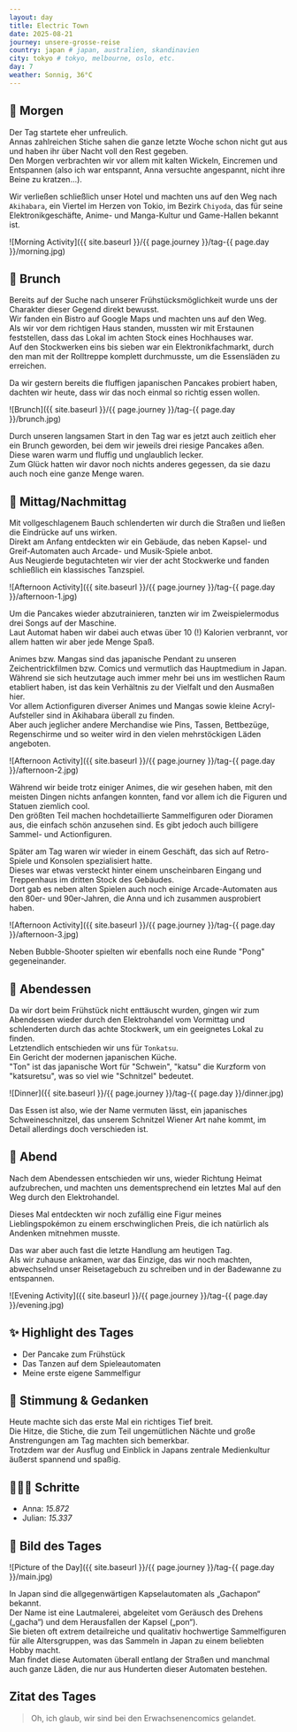 ```yaml
---
layout: day
title: Electric Town
date: 2025-08-21
journey: unsere-grosse-reise
country: japan # japan, australien, skandinavien
city: tokyo # tokyo, melbourne, oslo, etc.
day: 7
weather: Sonnig, 36°C
---
```


## 🌅 Morgen

Der Tag startete eher unfreulich.  
Annas zahlreichen Stiche sahen die ganze letzte Woche schon nicht gut aus und haben ihr über Nacht voll den Rest gegeben.  
Den Morgen verbrachten wir vor allem mit kalten Wickeln, Eincremen und Entspannen (also ich war entspannt, Anna versuchte angespannt, nicht ihre Beine zu kratzen...).

Wir verließen schließlich unser Hotel und machten uns auf den Weg nach `Akihabara`, ein Viertel im Herzen von Tokio, im Bezirk `Chiyoda`, das für seine Elektronikgeschäfte, Anime- und Manga-Kultur und Game-Hallen bekannt ist.

![Morning Activity]({{ site.baseurl }}/{{ page.journey }}/tag-{{ page.day }}/morning.jpg)

## 🥐 Brunch

Bereits auf der Suche nach unserer Frühstücksmöglichkeit wurde uns der Charakter dieser Gegend direkt bewusst.  
Wir fanden ein Bistro auf Google Maps und machten uns auf den Weg.  
Als wir vor dem richtigen Haus standen, mussten wir mit Erstaunen feststellen, dass das Lokal im achten Stock eines Hochhauses war.  
Auf den Stockwerken eins bis sieben war ein Elektronikfachmarkt, durch den man mit der Rolltreppe komplett durchmusste, um die Essensläden zu erreichen.

Da wir gestern bereits die fluffigen japanischen Pancakes probiert haben, dachten wir heute, dass wir das noch einmal so richtig essen wollen.

![Brunch]({{ site.baseurl }}/{{ page.journey }}/tag-{{ page.day }}/brunch.jpg)

Durch unseren langsamen Start in den Tag war es jetzt auch zeitlich eher ein Brunch geworden, bei dem wir jeweils drei riesige Pancakes aßen.  
Diese waren warm und fluffig und unglaublich lecker.  
Zum Glück hatten wir davor noch nichts anderes gegessen, da sie dazu auch noch eine ganze Menge waren.

## 🌆 Mittag/Nachmittag

Mit vollgeschlagenem Bauch schlenderten wir durch die Straßen und ließen die Eindrücke auf uns wirken.  
Direkt am Anfang entdeckten wir ein Gebäude, das neben Kapsel- und Greif-Automaten auch Arcade- und Musik-Spiele anbot.  
Aus Neugierde begutachteten wir vier der acht Stockwerke und fanden schließlich ein klassisches Tanzspiel.

![Afternoon Activity]({{ site.baseurl }}/{{ page.journey }}/tag-{{ page.day }}/afternoon-1.jpg)

Um die Pancakes wieder abzutrainieren, tanzten wir im Zweispielermodus drei Songs auf der Maschine.  
Laut Automat haben wir dabei auch etwas über 10 (!) Kalorien verbrannt, vor allem hatten wir aber jede Menge Spaß.

Animes bzw. Mangas sind das japanische Pendant zu unseren Zeichentrickfilmen bzw. Comics und vermutlich das Hauptmedium in Japan.  
Während sie sich heutzutage auch immer mehr bei uns im westlichen Raum etabliert haben, ist das kein Verhältnis zu der Vielfalt und den Ausmaßen hier.  
Vor allem Actionfiguren diverser Animes und Mangas sowie kleine Acryl-Aufsteller sind in Akihabara überall zu finden.  
Aber auch jeglicher andere Merchandise wie Pins, Tassen, Bettbezüge, Regenschirme und so weiter wird in den vielen mehrstöckigen Läden angeboten.  

![Afternoon Activity]({{ site.baseurl }}/{{ page.journey }}/tag-{{ page.day }}/afternoon-2.jpg)

Während wir beide trotz einiger Animes, die wir gesehen haben, mit den meisten Dingen nichts anfangen konnten, fand vor allem ich die Figuren und Statuen ziemlich cool.  
Den größten Teil machen hochdetaillierte Sammelfiguren oder Dioramen aus, die einfach schön anzusehen sind.
Es gibt jedoch auch billigere Sammel- und Actionfiguren.

Später am Tag waren wir wieder in einem Geschäft, das sich auf Retro-Spiele und Konsolen spezialisiert hatte.  
Dieses war etwas versteckt hinter einem unscheinbaren Eingang und Treppenhaus im dritten Stock des Gebäudes.  
Dort gab es neben alten Spielen auch noch einige Arcade-Automaten aus den 80er- und 90er-Jahren, die Anna und ich zusammen ausprobiert haben.

![Afternoon Activity]({{ site.baseurl }}/{{ page.journey }}/tag-{{ page.day }}/afternoon-3.jpg)

Neben Bubble-Shooter spielten wir ebenfalls noch eine Runde "Pong" gegeneinander.

## 🍜 Abendessen

Da wir dort beim Frühstück nicht enttäuscht wurden, gingen wir zum Abendessen wieder durch den Elektrohandel vom Vormittag und schlenderten durch das achte Stockwerk, um ein geeignetes Lokal zu finden.  
Letztendlich entschieden wir uns für `Tonkatsu`.  
Ein Gericht der modernen japanischen Küche.  
"Ton" ist das japanische Wort für "Schwein", "katsu" die Kurzform von "katsuretsu", was so viel wie "Schnitzel" bedeutet.

![Dinner]({{ site.baseurl }}/{{ page.journey }}/tag-{{ page.day }}/dinner.jpg)

Das Essen ist also, wie der Name vermuten lässt, ein japanisches Schweineschnitzel, das unserem Schnitzel Wiener Art nahe kommt, im Detail allerdings doch verschieden ist.

## 🌙 Abend

Nach dem Abendessen entschieden wir uns, wieder Richtung Heimat aufzubrechen, und machten uns dementsprechend ein letztes Mal auf den Weg durch den Elektrohandel.

Dieses Mal entdeckten wir noch zufällig eine Figur meines Lieblingspokémon zu einem erschwinglichen Preis, die ich natürlich als Andenken mitnehmen musste.

Das war aber auch fast die letzte Handlung am heutigen Tag.  
Als wir zuhause ankamen, war das Einzige, das wir noch machten, abwechselnd unser Reisetagebuch zu schreiben und in der Badewanne zu entspannen.

![Evening Activity]({{ site.baseurl }}/{{ page.journey }}/tag-{{ page.day }}/evening.jpg)

## ✨ Highlight des Tages

- Der Pancake zum Frühstück  
- Das Tanzen auf dem Spieleautomaten  
- Meine erste eigene Sammelfigur  

## 💭 Stimmung & Gedanken

Heute machte sich das erste Mal ein richtiges Tief breit.  
Die Hitze, die Stiche, die zum Teil ungemütlichen Nächte und große Anstrengungen am Tag machten sich bemerkbar.  
Trotzdem war der Ausflug und Einblick in Japans zentrale Medienkultur äußerst spannend und spaßig. 

## 🏃🏽‍♀️ Schritte

- Anna: _15.872_  
- Julian: _15.337_

## 📸 Bild des Tages

![Picture of the Day]({{ site.baseurl }}/{{ page.journey }}/tag-{{ page.day }}/main.jpg)

In Japan sind die allgegenwärtigen Kapselautomaten als „Gachapon“ bekannt.  
Der Name ist eine Lautmalerei, abgeleitet vom Geräusch des Drehens („gacha“) und dem Herausfallen der Kapsel („pon“).  
Sie bieten oft extrem detailreiche und qualitativ hochwertige Sammelfiguren für alle Altersgruppen, was das Sammeln in Japan zu einem beliebten Hobby macht.  
Man findet diese Automaten überall entlang der Straßen und manchmal auch ganze Läden, die nur aus Hunderten dieser Automaten bestehen.

## Zitat des Tages

> Oh, ich glaub, wir sind bei den Erwachsenencomics gelandet.
